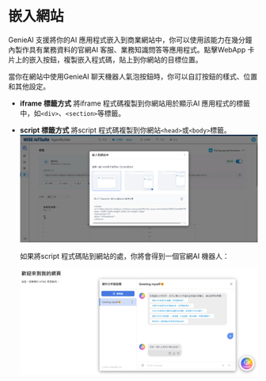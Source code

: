 # 嵌入網站
GenieAI 支援將你的AI 應用程式嵌入到商業網站中，你可以使用該能力在幾分鐘內製作具有業務資料的官網AI 客服、業務知識問答等應用程式。點擊WebApp 卡片上的嵌入按鈕，複製嵌入程式碼，貼上到你網站的目標位置。

當你在網站中使用GenieAI 聊天機器人氣泡按鈕時，你可以自訂按鈕的樣式、位置和其他設定。
- **iframe 標籤方式**
    將iframe 程式碼複製到你網站用於顯示AI 應用程式的標籤中，如```<div>```、```<section>```等標籤。
- **script 標籤方式**
    將script 程式碼複製到你網站```<head>```或```<body>```標籤。
    ![嵌入程式碼](/發布/images/嵌入程式碼.png)

    如果將script 程式碼貼到網站的<body>處，你將會得到一個官網AI 機器人：

    ![官網AI機器人](/發布/images/官網AI機器人.png)
